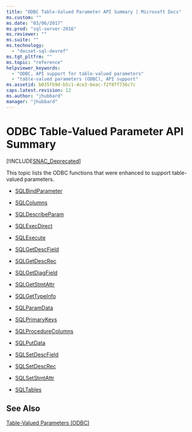 ```yaml
---
title: "ODBC Table-Valued Parameter API Summary | Microsoft Docs"
ms.custom: ""
ms.date: "03/06/2017"
ms.prod: "sql-server-2016"
ms.reviewer: ""
ms.suite: ""
ms.technology: 
  - "docset-sql-devref"
ms.tgt_pltfrm: ""
ms.topic: "reference"
helpviewer_keywords: 
  - "ODBC, API support for table-valued parameters"
  - "table-valued parameters (ODBC), API support"
ms.assetid: b035fb9d-b5c1-4ce3-beac-f2f8ff736c7c
caps.latest.revision: 12
ms.author: "jhubbard"
manager: "jhubbard"
---
```

# ODBC Table-Valued Parameter API Summary
[!INCLUDE[SNAC_Deprecated](../../a9retired/includes/snac-deprecated.md)]

  This topic lists the ODBC functions that were enhanced to support table-valued parameters.  
  
-   [SQLBindParameter](../../relational-databases/extended-stored-procedures-reference/sqlbindparameter.md)  
  
-   [SQLColumns](../../relational-databases/extended-stored-procedures-reference/sqlcolumns.md)  
  
-   [SQLDescribeParam](../../relational-databases/extended-stored-procedures-reference/sqldescribeparam.md)  
  
-   [SQLExecDirect](../../relational-databases/extended-stored-procedures-reference/sqlexecdirect.md)  
  
-   [SQLExecute](../../relational-databases/extended-stored-procedures-reference/sqlexecute.md)  
  
-   [SQLGetDescField](../../relational-databases/extended-stored-procedures-reference/sqlgetdescfield.md)  
  
-   [SQLGetDescRec](../../relational-databases/extended-stored-procedures-reference/sqlgetdescrec.md)  
  
-   [SQLGetDiagField](../../relational-databases/extended-stored-procedures-reference/sqlgetdiagfield.md)  
  
-   [SQLGetStmtAttr](../../relational-databases/extended-stored-procedures-reference/sqlgetstmtattr.md)  
  
-   [SQLGetTypeInfo](../../relational-databases/extended-stored-procedures-reference/sqlgettypeinfo.md)  
  
-   [SQLParamData](../../relational-databases/extended-stored-procedures-reference/sqlparamdata.md)  
  
-   [SQLPrimaryKeys](../../relational-databases/extended-stored-procedures-reference/sqlprimarykeys.md)  
  
-   [SQLProcedureColumns](../../relational-databases/extended-stored-procedures-reference/sqlprocedurecolumns.md)  
  
-   [SQLPutData](../../relational-databases/extended-stored-procedures-reference/sqlputdata.md)  
  
-   [SQLSetDescField](../../relational-databases/extended-stored-procedures-reference/sqlsetdescfield.md)  
  
-   [SQLSetDescRec](../../relational-databases/extended-stored-procedures-reference/sqlsetdescrec.md)  
  
-   [SQLSetStmtAttr](../../relational-databases/extended-stored-procedures-reference/sqlsetstmtattr.md)  
  
-   [SQLTables](../../relational-databases/extended-stored-procedures-reference/sqltables.md)  
  
## See Also  
 [Table-Valued Parameters &#40;ODBC&#41;](../../relational-databases/native-client-odbc-table-valued-parameters/table-valued-parameters-odbc.md)  
  
  